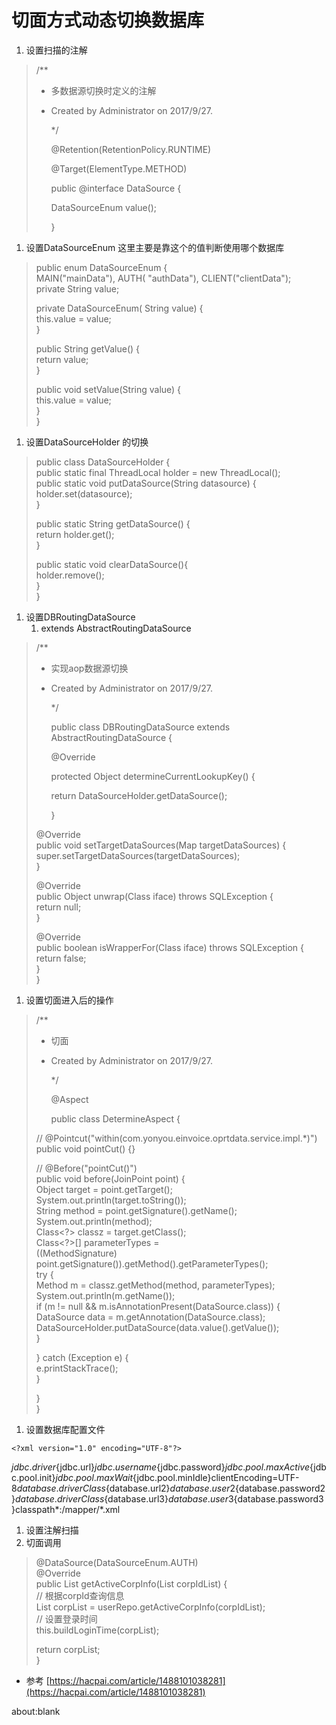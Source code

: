 # 切面方式动态切换数据库

1. 设置扫描的注解

> /\*\*
>
> * 多数据源切换时定义的注解  
> * Created by Administrator on 2017/9/27.  
>
>   \*/  
>
>   @Retention\(RetentionPolicy.RUNTIME\)  
>
>   @Target\(ElementType.METHOD\)  
>
>   public @interface DataSource {  
>
>   DataSourceEnum value\(\);  
>
>   }

1. 设置DataSourceEnum 这里主要是靠这个的值判断使用哪个数据库

> public enum DataSourceEnum {  
> MAIN\("mainData"\), AUTH\( "authData"\), CLIENT\("clientData"\);  
> private String value;
>
> private DataSourceEnum\( String value\) {  
> this.value = value;  
> }
>
> public String getValue\(\) {  
> return value;  
> }
>
> public void setValue\(String value\) {  
> this.value = value;  
> }  
> }

1. 设置DataSourceHolder 的切换

> public class DataSourceHolder {  
> public static final ThreadLocal holder = new ThreadLocal\(\);  
> public static void putDataSource\(String datasource\) {  
> holder.set\(datasource\);  
> }
>
> public static String getDataSource\(\) {  
> return holder.get\(\);  
> }
>
> public static void clearDataSource\(\){  
> holder.remove\(\);  
> }  
> }

1. 设置DBRoutingDataSource
   1. extends AbstractRoutingDataSource

> /\*\*
>
> * 实现aop数据源切换  
> * Created by Administrator on 2017/9/27.  
>
>   \*/  
>
>   public class DBRoutingDataSource extends AbstractRoutingDataSource {  
>
>   @Override  
>
>   protected Object determineCurrentLookupKey\(\) {  
>
>   return DataSourceHolder.getDataSource\(\);  
>
>   }  
>
> @Override  
> public void setTargetDataSources\(Map targetDataSources\) {  
> super.setTargetDataSources\(targetDataSources\);  
> }
>
> @Override  
> public Object unwrap\(Class iface\) throws SQLException {  
> return null;  
> }
>
> @Override  
> public boolean isWrapperFor\(Class iface\) throws SQLException {  
> return false;  
> }  
> }

1. 设置切面进入后的操作

> /\*\*
>
> * 切面  
> * Created by Administrator on 2017/9/27.  
>
>   \*/  
>
>   @Aspect  
>
>   public class DetermineAspect {  
>
> // @Pointcut\("within\(com.yonyou.einvoice.oprtdata.service.impl.\*\)"\)  
> public void pointCut\(\) {}
>
> // @Before\("pointCut\(\)"\)  
> public void before\(JoinPoint point\) {  
> Object target = point.getTarget\(\);  
> System.out.println\(target.toString\(\)\);  
> String method = point.getSignature\(\).getName\(\);  
> System.out.println\(method\);  
> Class&lt;?&gt; classz = target.getClass\(\);  
> Class&lt;?&gt;\[\] parameterTypes =  
> \(\(MethodSignature\) point.getSignature\(\)\).getMethod\(\).getParameterTypes\(\);  
> try {  
> Method m = classz.getMethod\(method, parameterTypes\);  
> System.out.println\(m.getName\(\)\);  
> if \(m != null && m.isAnnotationPresent\(DataSource.class\)\) {  
> DataSource data = m.getAnnotation\(DataSource.class\);  
> DataSourceHolder.putDataSource\(data.value\(\).getValue\(\)\);  
> }
>
> } catch \(Exception e\) {  
> e.printStackTrace\(\);  
> }
>
> }  
> }

1. 设置数据库配置文件

```text
<?xml version="1.0" encoding="UTF-8"?>
```

${jdbc.driver}${jdbc.url}${jdbc.username}${jdbc.password}${jdbc.pool.maxActive}${jdbc.pool.init}${jdbc.pool.maxWait}${jdbc.pool.minIdle}clientEncoding=UTF-8${database.driverClass}${database.url2}${database.user2}${database.password2}${database.driverClass}${database.url3}${database.user3}${database.password3}classpath\*:/mapper/\*.xml

1. 设置注解扫描
2. 切面调用

> @DataSource\(DataSourceEnum.AUTH\)  
> @Override  
> public List getActiveCorpInfo\(List corpIdList\) {  
> // 根据corpId查询信息  
> List corpList = userRepo.getActiveCorpInfo\(corpIdList\);  
> // 设置登录时间  
> this.buildLoginTime\(corpList\);
>
> return corpList;  
> }

* 参考 [https://hacpai.com/article/1488101038281](https://hacpai.com/article/1488101038281)

about:blank

